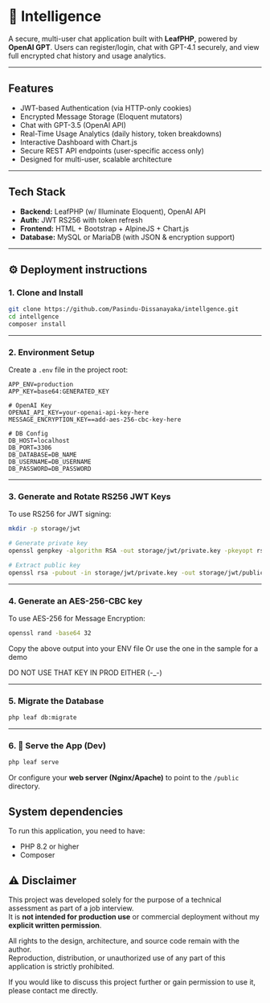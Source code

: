# 🧠 Intelligence

A secure, multi-user chat application built with **LeafPHP**, powered by **OpenAI GPT**. Users can register/login, chat with GPT-4.1 securely, and view full encrypted chat history and usage analytics.

---

##  Features

-  JWT-based Authentication (via HTTP-only cookies)
-  Encrypted Message Storage (Eloquent mutators)
-  Chat with GPT-3.5 (OpenAI API)
-  Real-Time Usage Analytics (daily history, token breakdowns)
-  Interactive Dashboard with Chart.js
-  Secure REST API endpoints (user-specific access only)
-  Designed for multi-user, scalable architecture

---

##  Tech Stack

- **Backend:** LeafPHP (w/ Illuminate Eloquent), OpenAI API
- **Auth:** JWT RS256 with token refresh
- **Frontend:** HTML + Bootstrap + AlpineJS + Chart.js
- **Database:** MySQL or MariaDB (with JSON & encryption support)

---

## ⚙️ Deployment instructions

### 1. Clone and Install

```bash
git clone https://github.com/Pasindu-Dissanayaka/intellgence.git
cd intellgence
composer install
```

---

### 2. Environment Setup

Create a `.env` file in the project root:

```env
APP_ENV=production
APP_KEY=base64:GENERATED_KEY

# OpenAI Key
OPENAI_API_KEY=your-openai-api-key-here
MESSAGE_ENCRYPTION_KEY==add-aes-256-cbc-key-here

# DB Config
DB_HOST=localhost
DB_PORT=3306
DB_DATABASE=DB_NAME
DB_USERNAME=DB_USERNAME
DB_PASSWORD=DB_PASSWORD
```
---

### 3. Generate and Rotate RS256 JWT Keys

To use RS256 for JWT signing:

```bash
mkdir -p storage/jwt

# Generate private key
openssl genpkey -algorithm RSA -out storage/jwt/private.key -pkeyopt rsa_keygen_bits:2048

# Extract public key
openssl rsa -pubout -in storage/jwt/private.key -out storage/jwt/public.key
```

---

### 4. Generate an AES-256-CBC key

To use AES-256 for Message Encryption:

```bash
openssl rand -base64 32
```
Copy the above output into your ENV file
Or use the one in the sample for a demo

DO NOT USE THAT KEY IN PROD EITHER (-_-)

---

### 5.  Migrate the Database

```bash
php leaf db:migrate
```

---

### 6. 📡 Serve the App (Dev)

```bash
php leaf serve
```

Or configure your **web server (Nginx/Apache)** to point to the `/public` directory.



## System dependencies

To run this application, you need to have:

- PHP 8.2 or higher
- Composer


## ⚠️ Disclaimer

This project was developed solely for the purpose of a technical assessment as part of a job interview.  
It is **not intended for production use** or commercial deployment without my **explicit written permission**.

All rights to the design, architecture, and source code remain with the author.  
Reproduction, distribution, or unauthorized use of any part of this application is strictly prohibited.

If you would like to discuss this project further or gain permission to use it,  please contact me directly.